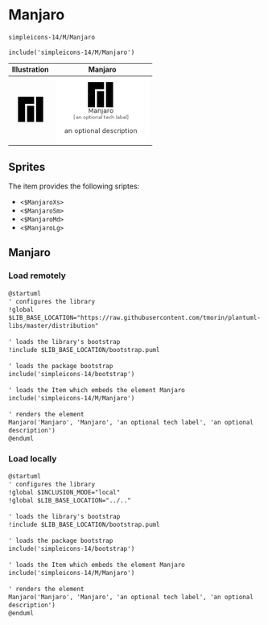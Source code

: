 # Manjaro


```text
simpleicons-14/M/Manjaro
```

```text
include('simpleicons-14/M/Manjaro')
```



| Illustration | Manjaro |
| :---: | :---: |
| ![illustration for Illustration](../../simpleicons-14/M/Manjaro.png) | ![illustration for Manjaro](../../simpleicons-14/M/Manjaro.Local.png) |



## Sprites
The item provides the following sriptes:

- `<$ManjaroXs>`
- `<$ManjaroSm>`
- `<$ManjaroMd>`
- `<$ManjaroLg>`





## Manjaro

### Load remotely
```plantuml
@startuml
' configures the library
!global $LIB_BASE_LOCATION="https://raw.githubusercontent.com/tmorin/plantuml-libs/master/distribution"

' loads the library's bootstrap
!include $LIB_BASE_LOCATION/bootstrap.puml

' loads the package bootstrap
include('simpleicons-14/bootstrap')

' loads the Item which embeds the element Manjaro
include('simpleicons-14/M/Manjaro')

' renders the element
Manjaro('Manjaro', 'Manjaro', 'an optional tech label', 'an optional description')
@enduml
```

### Load locally
```plantuml
@startuml
' configures the library
!global $INCLUSION_MODE="local"
!global $LIB_BASE_LOCATION="../.."

' loads the library's bootstrap
!include $LIB_BASE_LOCATION/bootstrap.puml

' loads the package bootstrap
include('simpleicons-14/bootstrap')

' loads the Item which embeds the element Manjaro
include('simpleicons-14/M/Manjaro')

' renders the element
Manjaro('Manjaro', 'Manjaro', 'an optional tech label', 'an optional description')
@enduml
```


